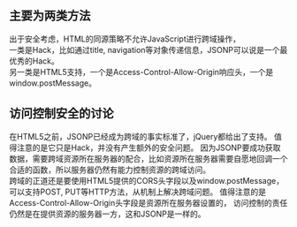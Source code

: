 ## 主要为两类方法
出于安全考虑，HTML的同源策略不允许JavaScript进行跨域操作，  
一类是Hack，比如通过title, navigation等对象传递信息，JSONP可以说是一个最优秀的Hack。  
另一类是HTML5支持，一个是Access-Control-Allow-Origin响应头，一个是window.postMessage。      
## 访问控制安全的讨论
在HTML5之前，JSONP已经成为跨域的事实标准了，jQuery都给出了支持。 值得注意的是它只是Hack，并没有产生额外的安全问题。 因为JSONP要成功获取数据，需要跨域资源所在服务器的配合，比如资源所在服务器需要自愿地回调一个合适的函数，所以服务器仍然有能力控制资源的跨域访问。  
跨域的正道还是要使用HTML5提供的CORS头字段以及window.postMessage， 可以支持POST, PUT等HTTP方法，从机制上解决跨域问题。 值得注意的是Access-Control-Allow-Origin头字段是资源所在服务器设置的， 访问控制的责任仍然是在提供资源的服务器一方，这和JSONP是一样的。